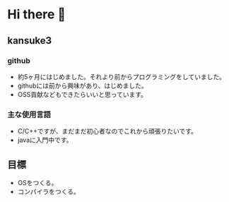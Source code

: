 # Hi there 👋
## kansuke3

### github
 - 約5ヶ月にはじめました。それより前からプログラミングをしていました。
 - githubには前から興味があり、はじめました。
 - OSS貢献などもできたらいいと思っています。

### 主な使用言語
 - C/C++ですが、まだまだ初心者なのでこれから頑張りたいです。
 - javaに入門中です。

## 目標
 - OSをつくる。
 - コンパイラをつくる。
